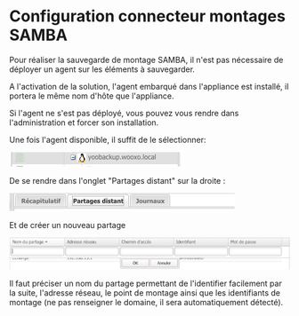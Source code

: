 # Configuration connecteur montages SAMBA

 Pour réaliser la sauvegarde de montage SAMBA, il n'est pas nécessaire de déployer un agent sur les éléments à sauvegarder.

A l'activation de la solution, l'agent embarqué dans l'appliance est installé, il portera le même nom d'hôte que l'appliance.

Si l'agent ne s'est pas déployé, vous pouvez vous rendre dans l'administration et forcer son installation.

Une fois l'agent disponible, il suffit de le sélectionner:

![](../../.gitbook/assets/image%20%2834%29.png)

De se rendre dans l'onglet "Partages distant" sur la droite :

![](../../.gitbook/assets/image%20%2817%29.png)

Et de créer un nouveau partage

![](../../.gitbook/assets/image%20%2810%29.png)

Il faut préciser un nom du partage permettant de l'identifier facilement par la suite, l'adresse réseau, le point de montage ainsi que les identifiants de montage \(ne pas renseigner le domaine, il sera automatiquement détecté\). 

